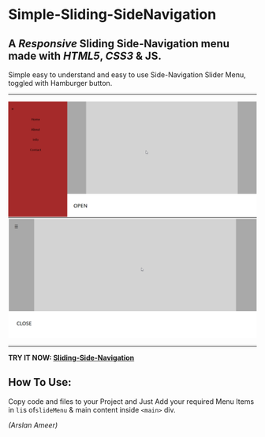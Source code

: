﻿# Simple-Sliding-SideNavigation

## A *Responsive* Sliding Side-Navigation menu made with *HTML5*, *CSS3* & JS.

Simple easy to understand and easy to use Side-Navigation Slider Menu, toggled with Hamburger button. 

----------
![](assets/images/sliderdemo.png)


----------
**TRY IT NOW:  [Sliding-Side-Navigation](https://arslanameer.github.io/Simple-Sliding-SideNavigation/)**

## How To Use:
Copy code and files to your Project and Just Add your required Menu Items in `li`s of`slideMenu` & main content inside `<main>` div.

_(Arslan Ameer)_

